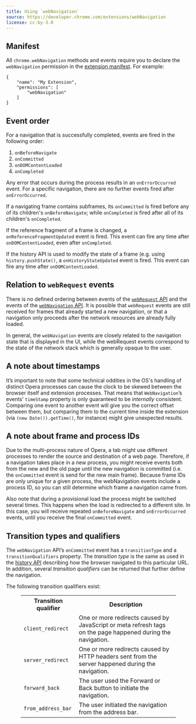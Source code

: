 ```yaml
---
title: Using `webNavigation`
source: https://developer.chrome.com/extensions/webNavigation
license: cc-by-3.0
---
```


## Manifest

All `chrome.webNavigation` methods and events require you to declare the `webNavigation` permission in the [extension manifest](/extensions/manifest/). For example:

	{
		"name": "My Extension",
		"permissions": [
			"webNavigation"
		]
	}

## Event order

For a navigation that is successfully completed, events are fired in the following order:

1. `onBeforeNavigate`
2. `onCommitted`
3. `onDOMContentLoaded`
4. `onCompleted`

Any error that occurs during the process results in an `onErrorOccurred` event. For a specific navigation, there are no further events fired after `onErrorOccurred`.

If a navigating frame contains subframes, its `onCommitted` is fired before any of its children's `onBeforeNavigate`; while `onCompleted` is fired after all of its children's `onCompleted`.

If the reference fragment of a frame is changed, a `onReferenceFragmentUpdated` event is fired. This event can fire any time after `onDOMContentLoaded`, even after `onCompleted`.

If the history API is used to modify the state of a frame (e.g. using `history.pushState()`, a `onHistoryStateUpdated` event is fired. This event can fire any time after `onDOMContentLoaded`.

## Relation to `webRequest` events

There is no defined ordering between events of the [`webRequest` API](https://developer.chrome.com/extensions/webRequest) and the events of the [`webNavigation` API](https://developer.chrome.com/extensions/webNavigation). It is possible that `webRequest` events are still received for frames that already started a new navigation, or that a navigation only proceeds after the network resources are already fully loaded.

In general, the `webNavigation` events are closely related to the navigation state that is displayed in the UI, while the webRequest events correspond to the state of the network stack which is generally opaque to the user.

## A note about timestamps

It’s important to note that some technical oddities in the OS's handling of distinct Opera processes can cause the clock to be skewed between the browser itself and extension processes. That means that `WebNavigation`’s events’ `timeStamp` property is only guaranteed to be _internally_ consistent. Comparing one event to another event will give you the correct offset between them, but comparing them to the current time inside the extension (via `(new Date()).getTime()`, for instance) might give unexpected results.

## A note about frame and process IDs

Due to the multi-process nature of Opera, a tab might use different processes to render the source and destination of a web page. Therefore, if a navigation takes place in a new process, you might receive events both from the new and the old page until the new navigation is committed (i.e. the `onCommitted` event is send for the new main frame). Because frame IDs are only unique for a given process, the webNavigation events include a process ID, so you can still determine which frame a navigation came from.

Also note that during a provisional load the process might be switched several times. This happens when the load is redirected to a different site. In this case, you will receive repeated `onBeforeNavigate` and `onErrorOccurred` events, until you receive the final `onCommitted` event.

## Transition types and qualifiers

The `webNavigation` API’s `onCommitted` event has a `transitionType` and a `transitionQualifiers` property. The _transition type_ is the same as used in the [history API](/extensions/history/) describing how the browser navigated to this particular URL. In addition, several _transition qualifiers_ can be returned that further define the navigation.

The following transition qualifiers exist:

<figure block="figure">
<table>
<tr>
	<th>Transition qualifier</th>
	<th>Description</th>
</tr>
<tr>
	<td><code>client_redirect</code></td>
	<td>One or more redirects caused by JavaScript or meta refresh tags on the page happened during the navigation.</td>
</tr>
<tr>
	<td><code>server_redirect</code></td>
	<td>One or more redirects caused by HTTP headers sent from the server happened during the navigation.</td>
</tr>
<tr>
	<td><code>forward_back</code></td>
	<td>The user used the Forward or Back button to initiate the navigation.</td>
</tr>
<tr>
	<td><code>from_address_bar</code></td>
	<td>The user initiated the navigation from the address bar.</td>
</tr>
</table>
</figure>
